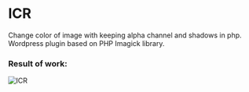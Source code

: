 # ICR

Change color of image with keeping alpha channel and shadows in php.
Wordpress plugin based on PHP Imagick library.

### Result of work:

![ICR](http://i.imgur.com/CJXLDEj.png)
